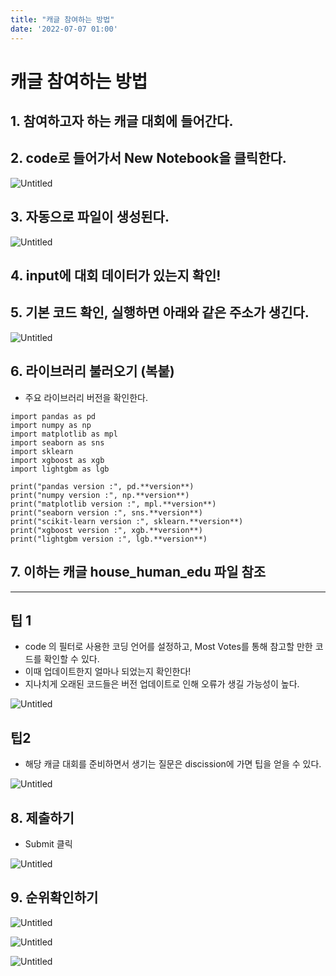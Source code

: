 ```yaml
---
title: "캐글 참여하는 방법"
date: '2022-07-07 01:00'
---
```


# 캐글 참여하는 방법

## 1. 참여하고자 하는 캐글 대회에 들어간다.

## 2. code로 들어가서 New Notebook을 클릭한다.

![Untitled](images/How_to_kaggle/Untitled.png)

## 3. 자동으로 파일이 생성된다.

![Untitled](images/How_to_kaggle/Untitled%201.png)

## 4. input에 대회 데이터가 있는지 확인!

## 5. 기본 코드 확인, 실행하면 아래와 같은 주소가 생긴다.

![Untitled](images/How_to_kaggle/Untitled%202.png)

## 6. 라이브러리 불러오기 (복붙)

- 주요 라이브러리 버전을 확인한다.

```
import pandas as pd
import numpy as np
import matplotlib as mpl
import seaborn as sns
import sklearn
import xgboost as xgb
import lightgbm as lgb

print("pandas version :", pd.**version**)
print("numpy version :", np.**version**)
print("matplotlib version :", mpl.**version**)
print("seaborn version :", sns.**version**)
print("scikit-learn version :", sklearn.**version**)
print("xgboost version :", xgb.**version**)
print("lightgbm version :", lgb.**version**)
```

## 7. 이하는 캐글 house_human_edu 파일 참조

---

## 팁 1

- code 의 필터로 사용한 코딩 언어를 설정하고, Most Votes를  통해 참고할 만한 코드를 확인할 수 있다.
- 이때 업데이트한지 얼마나 되었는지 확인한다!
- 지나치게 오래된 코드들은 버전 업데이트로 인해 오류가 생길 가능성이 높다.

![Untitled](images/How_to_kaggle/Untitled%203.png)

## 팁2

- 해당 캐글 대회를 준비하면서 생기는 질문은 discission에 가면 팁을 얻을 수 있다.

![Untitled](images/How_to_kaggle/Untitled%204.png)

## 8. 제출하기

- Submit 클릭

![Untitled](images/How_to_kaggle/Untitled%205.png)

## 9. 순위확인하기

![Untitled](images/How_to_kaggle/Untitled%206.png)

![Untitled](images/How_to_kaggle/Untitled%207.png)

![Untitled](images/How_to_kaggle/Untitled%208.png)